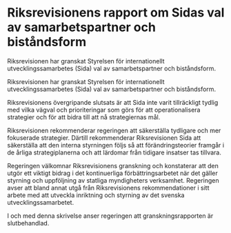 # Riksrevisionens rapport om Sidas val av samarbetspartner och biståndsform

Riksrevisionen har granskat Styrelsen för internationellt utvecklingssamarbetes (Sida) val av samarbetspartner och biståndsform.

Riksrevisionen har granskat Styrelsen för internationellt utvecklingssamarbetes (Sida) val av samarbetspartner och biståndsform.

Riksrevisionens övergripande slutsats är att Sida inte varit tillräckligt tydlig med vilka vägval och prioriteringar som görs för att operationalisera strategier och för att bidra till att nå strategiernas mål.

Riksrevisionen rekommenderar regeringen att säkerställa tydligare och mer fokuserade strategier. Därtill rekommenderar Riksrevisionen Sida att säkerställa att den interna styrningen följs så att förändringsteorier framgår i de årliga strategiplanerna och att lärdomar från tidigare insatser tas tillvara.

Regeringen välkomnar Riksrevisionens granskning och konstaterar att den utgör ett viktigt bidrag i det kontinuerliga förbättringsarbetet när det gäller styrning och uppföljning av statliga myndigheters verksamhet.
Regeringen avser att bland annat utgå från Riksrevisionens rekommendationer i sitt arbete med att utveckla inriktning och styrning av det svenska utvecklingssamarbetet.

I och med denna skrivelse anser regeringen att granskningsrapporten är slutbehandlad.
